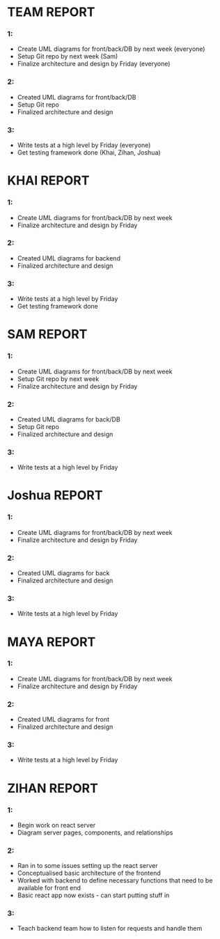 # TEAM REPORT

### 1:
- Create UML diagrams for front/back/DB by next week (everyone)
- Setup Git repo by next week (Sam)
- Finalize architecture and design by Friday (everyone)

### 2:
- Created UML diagrams for front/back/DB
- Setup Git repo
- Finalized architecture and design

### 3:
- Write tests at a high level by Friday (everyone)
- Get testing framework done (Khai, Zihan, Joshua)



# KHAI REPORT

### 1:
- Create UML diagrams for front/back/DB by next week
- Finalize architecture and design by Friday

### 2:
- Created UML diagrams for backend
- Finalized architecture and design

### 3:
- Write tests at a high level by Friday
- Get testing framework done


# SAM REPORT

### 1:
- Create UML diagrams for front/back/DB by next week
- Setup Git repo by next week
- Finalize architecture and design by Friday

### 2:
- Created UML diagrams for back/DB
- Setup Git repo
- Finalized architecture and design

### 3:
- Write tests at a high level by Friday

# Joshua REPORT

### 1:
- Create UML diagrams for front/back/DB by next week
- Finalize architecture and design by Friday

### 2:
- Created UML diagrams for back
- Finalized architecture and design

### 3:
- Write tests at a high level by Friday



# MAYA REPORT

### 1:
- Create UML diagrams for front/back/DB by next week
- Finalize architecture and design by Friday

### 2:
- Created UML diagrams for front
- Finalized architecture and design

### 3:
- Write tests at a high level by Friday


# ZIHAN REPORT

### 1:
- Begin work on react server
- Diagram server pages, components, and relationships

### 2:
- Ran in to some issues setting up the react server
- Conceptualised basic architecture of the frontend
- Worked with backend to define necessary functions that need to be available for front end
- Basic react app now exists - can start putting stuff in

### 3:
- Teach backend team how to listen for requests and handle them
